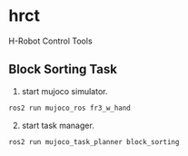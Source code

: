 # hrct
H-Robot Control Tools

## Block Sorting Task

1. start mujoco simulator.

   
```bash
ros2 run mujoco_ros fr3_w_hand
```

2. start task manager.

   
```bash
ros2 run mujoco_task_planner block_sorting
```
